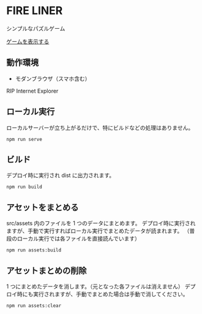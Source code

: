 # FIRE LINER

シンプルなパズルゲーム

[ゲームを表示する](https://hasegawa-campfire.github.io/fire-liner/)

## 動作環境

- モダンブラウザ（スマホ含む）

RIP Internet Explorer

## ローカル実行

ローカルサーバーが立ち上がるだけで、特にビルドなどの処理はありません。

```
npm run serve
```

## ビルド

デプロイ時に実行され dist に出力されます。

```
npm run build
```

## アセットをまとめる

src/assets 内のファイルを 1 つのデータにまとめます。
デプロイ時に実行されますが、手動で実行すればローカル実行でまとめたデータが読まれます。
（普段のローカル実行では各ファイルを直接読んでいます）

```
npm run assets:build
```

## アセットまとめの削除

1 つにまとめたデータを消します。（元となった各ファイルは消えません）
デプロイ時にも実行されますが、手動でまとめた場合は手動で消してください。

```
npm run assets:clear
```
